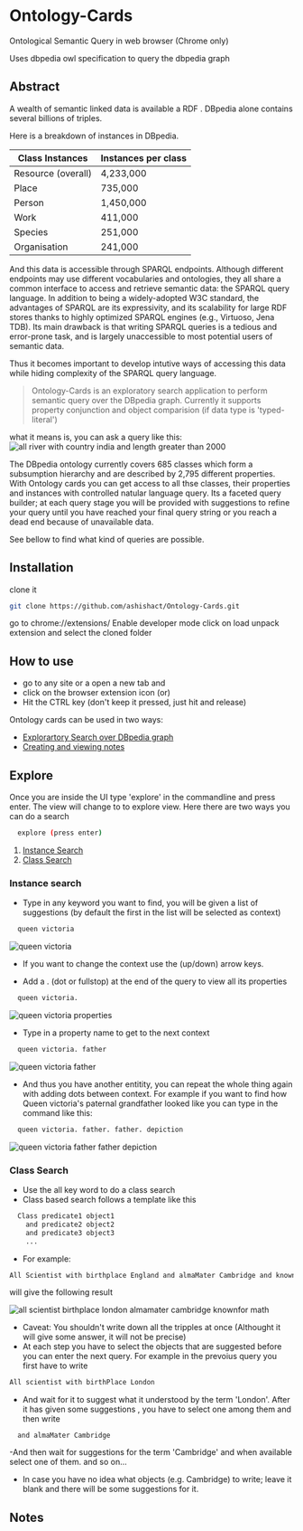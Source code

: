 # Ontology-Cards
Ontological Semantic Query in web browser (Chrome only)

Uses dbpedia owl specification to query the dbpedia graph

## Abstract
A wealth of semantic linked data is available a RDF . DBpedia alone contains several billions of triples. 

Here is a breakdown of instances in DBpedia.

| Class	Instances     | Instances per class |
| --------------------|---------------------|
| Resource (overall)	| 4,233,000           |
| Place	              | 735,000             |
| Person	            | 1,450,000           |
| Work	              | 411,000             |
| Species	            | 251,000             |
| Organisation	      | 241,000             |

And this data is accessible through SPARQL endpoints. Although different endpoints may use different vocabularies and ontologies, they all share a common interface to access and retrieve semantic data: the SPARQL query language. In addition to being a widely-adopted W3C standard, the advantages of SPARQL are its expressivity, and its scalability for large RDF stores thanks to highly optimized SPARQL engines (e.g., Virtuoso, Jena TDB). Its main drawback is that writing SPARQL queries is a tedious and error-prone task, and is largely unaccessible to most potential users of semantic data.

Thus it becomes important to develop intutive ways of accessing this data while hiding complexity of the SPARQL query language.

> Ontology-Cards is an exploratory search application to perform semantic query over the DBpedia graph. Currently it supports property conjunction and object comparision (if data type is 'typed-literal')

what it means is, you can ask a query like this:
![all river with country india and length greater than 2000](https://cloud.githubusercontent.com/assets/1690108/14444862/2f86f20e-0066-11e6-9252-33d2bb3b4c14.PNG)

The DBpedia ontology currently covers 685 classes which form a subsumption hierarchy and are described by 2,795 different properties. With Ontology cards you can get access to all thse classes, their properties and instances with controlled natular language query. Its a faceted query builder; at each query stage you will be provided with suggestions to refine your query until you have reached your final query string or you reach a dead end because of unavailable data.

See bellow to find what kind of queries are possible.

## Installation
clone it
```bash
git clone https://github.com/ashishact/Ontology-Cards.git
```
go to chrome://extensions/
Enable developer mode
click on load unpack extension and select the cloned folder

## How to use
- go to any site or a open a new tab and
- click on the browser extension icon (or)
- Hit the CTRL key (don't keep it pressed, just hit and release)



Ontology cards can be used in two ways:
- [Explorartory Search over DBpedia graph](#Explore)
- [Creating and viewing notes](#Notes)

## Explore
Once you are inside the UI type 'explore' in the commandline and press enter. The view will change to to explore view.
Here there are two ways you can do a search
```bash
  explore (press enter)
```

1. [Instance Search](#Instance-Search)
2. [Class Search](#Class-Search)

### Instance search
- Type in any keyword you want to find, you will be given a list of suggestions (by default the first in the list will be selected as context)
```bash
  queen victoria
```
  ![queen victoria](https://cloud.githubusercontent.com/assets/1690108/14445940/d31d6670-006e-11e6-956d-e01bf5c43898.PNG)

- If you want to change the context use the (up/down) arrow keys.
  
- Add a . (dot or fullstop) at the end of the query to view all its properties
```bash
  queen victoria.
```

  ![queen victoria properties](https://cloud.githubusercontent.com/assets/1690108/14446287/d4392e60-0071-11e6-8f75-1d9fa60c554d.PNG)
  

- Type in a property name to get to the next context
```bash
  queen victoria. father
```
  ![queen victoria father](https://cloud.githubusercontent.com/assets/1690108/14446403/6f9a4762-0073-11e6-8c4e-815756e7dfa6.PNG)
  
- And thus you have another entitity, you can repeat the whole thing again with adding dots between context. For example if you want to find how Queen victoria's paternal grandfather looked like you can type in the command like this:
```bash
  queen victoria. father. father. depiction
```
  ![queen victoria father father depiction](https://cloud.githubusercontent.com/assets/1690108/14446777/304ab598-0077-11e6-930f-5418bd63a40d.PNG)

### Class Search
- Use the all key word to do a class search
- Class based search follows a template like this
```bash
  Class predicate1 object1
    and predicate2 object2
    and predicate3 object3
    ...
```
- For example:
```bash
All Scientist with birthplace England and almaMater Cambridge and knownFor Math
```
will give the following result

  ![all scientist birthplace london almamater cambridge knownfor math](https://cloud.githubusercontent.com/assets/1690108/14447172/bc431196-007a-11e6-9c39-2a0c9e7d49c2.PNG)

- Caveat: You shouldn't write down all the tripples at once (Althought it will give some answer, it will not be precise)
- At each step you have to select the objects that are suggested before you can enter the next query. For example in the prevoius query you first have to write
```bash
All scientist with birthPlace London
```
- And wait for it to suggest what it understood by the term 'London'. After it has given some suggestions , you have to select one among them and then write 
```bast
  and almaMater Cambridge
```
-And then wait for suggestions for the term 'Cambridge' and when available select one of them. and so on...
- In case you have no idea what objects (e.g. Cambridge) to write; leave it blank and there will be some suggestions for it.

## Notes

